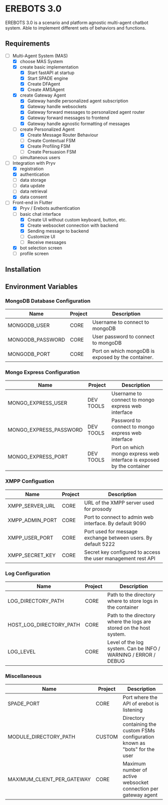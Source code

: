 # EREBOTS 3.0

EREBOTS 3.0 is a scenario and platform agnostic multi-agent chatbot system. Able to implement different sets of behaviors and functions.

## Requirements

- [ ] Multi-Agent System (MAS)
  - [x] choose MAS System
  - [x] create basic implementation
    - [x] Start fastAPI at startup
    - [x] Start SPADE engine
    - [x] Create DFAgent
    - [x] Create AMSAgent
  - [x] create Gateway Agent
    - [x] Gateway handle personalized agent subscription
    - [x] Gateway handle websockets
    - [x] Gateway forward messages to personalized agent router
    - [x] Gateway forward messages to frontend
    - [x] Gateway handle agnostic formatting of messages
  - [ ] create Personalized Agent
    -  [x] Create Message Router Behaviour
    -  [ ] Create Contextual FSM
    -  [x] Create Profiling FSM 
    -  [ ] Create Persuasion FSM
  - [ ] simultaneous users

- [ ] Integration with Pryv
  - [x] registration
  - [x] authentication
  - [ ] data storage
  - [ ] data update
  - [ ] data retrieval
  - [x] data consent

- [ ] Front-end in Flutter
  - [x] Pryv / Erebots authentication
  - [ ] basic chat interface
    - [x] Create UI without custom keyboard, button, etc.  
    - [x] Create websocket connection with backend
    - [x] Sending message to backend
    - [ ] Customize UI
    - [ ] Receive  messages
  - [x] bot selection screen
  - [ ] profile screen

## Installation

## Environment Variables

### MongoDB Database Configuration

| Name                        | Project               | Description                                                             |
|-----------------------------|-----------------------|-------------------------------------------------------------------------|
| MONGODB_USER                | CORE                  | Username to connect to mongoDB                                          |
| MONGODB_PASSWORD            | CORE                  | User password to connect to mongoDB                                     |
| MONGODB_PORT                | CORE                  | Port on which mongoDB is exposed by the container.                      |

### Mongo Express Configuration

| Name                        | Project               | Description                                                             |
|-----------------------------|-----------------------|-------------------------------------------------------------------------|
| MONGO_EXPRESS_USER          | DEV TOOLS             | Username to connect to mongo express web interface                      |
| MONGO_EXPRESS_PASSWORD      | DEV TOOLS             | Password to connect to mongo express web interface                      |
| MONGO_EXPRESS_PORT          | DEV TOOLS             | Port on which mongo express web interface is exposed by the container   |

### XMPP Configuation

| Name            | Project               | Description                                                   |
|-----------------|-----------------------|---------------------------------------------------------------|
| XMPP_SERVER_URL | CORE                  | URL of the XMPP server used for prosody                       |
| XMPP_ADMIN_PORT | CORE                  | Port to connect to admin web interface. By default 9090       |
| XMPP_USER_PORT  | CORE                  | Port used for message exchange between users. By default 5222 |
| XMPP_SECRET_KEY | CORE                  | Secret key configured to access the user management rest API  |


### Log Configuration

| Name                        | Project               | Description                                                             |
|-----------------------------|-----------------------|-------------------------------------------------------------------------|
| LOG_DIRECTORY_PATH          | CORE                  | Path to the directory where to store logs in the container              |
| HOST_LOG_DIRECTORY_PATH     | CORE                  | Path to the directory where the logs are stored on the host system.     |
| LOG_LEVEL                   | CORE                  | Level of the log system. Can be INFO / WARNING / ERROR / DEBUG          |

### Miscellaneous

| Name                       | Project | Description                                                                   |
|----------------------------|---------|-------------------------------------------------------------------------------|
| SPADE_PORT                 | CORE    | Port where the API of erebot is listening                                     |
| MODULE_DIRECTORY_PATH      | CUSTOM  | Directory containing the custom FSMs configuration known as "bots" for the user |
| MAXIMUM_CLIENT_PER_GATEWAY | CORE    | Maximum number of active websocket connection per gateway agent               |

